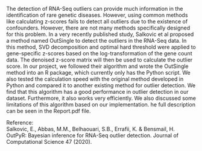 The detection of RNA-Seq outliers can provide much information in the identification of rare genetic diseases. However, using common methods like calculating z-scores fails to detect all outliers due to the existence of confounders. However, there are not many methods specifically designed for this problem. In a very recently published study, Salkovic et al proposed a method named OutSingle to detect the outliers in the RNA-Seq data. In this method, SVD decomposition and optimal hard threshold were applied to gene-specific z-scores based on the log-transformation of the gene count data. The denoised z-score matrix will then be used to calculate the outlier score. In our project, we followed their algorithm and wrote the OutSingle method into an R package, which currently only has the Python script. We also tested the calculation speed with the original method developed in Python and compared it to another existing method for outlier detection. We find that this algorithm has a good performance in outlier detection in our dataset. Furthermore, it also works very efficiently. We also discussed some limitations of this algorithm based on our implementation. he full description can be seen in the Report.pdf file. 

Reference:     
Salkovic, E., Abbas, M.M., Belhaouari, S.B., Errafii, K. & Bensmail, H. OutPyR: Bayesian inference for RNA-Seq outlier detection. Journal of Computational Science 47 (2020).

